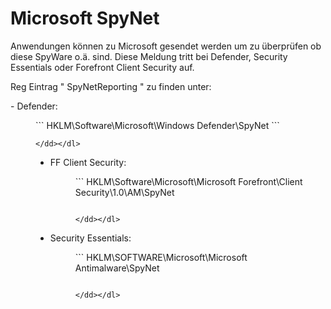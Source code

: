 # Microsoft SpyNet

Anwendungen können zu Microsoft gesendet werden um zu überprüfen ob diese SpyWare o.ä. sind. Diese Meldung tritt bei Defender, Security Essentials oder Forefront Client Security auf.

Reg Eintrag " SpyNetReporting " zu finden unter:

<div class="vector-body" id="bkmrk-defender%3A-hklm%5Csoftw"><div class="mw-body-content mw-content-ltr" dir="ltr" id="bkmrk-defender%3A-hklm%5Csoftw-1" lang="de"><div class="mw-parser-output">- Defender: <dl><dd>```
    HKLM\Software\Microsoft\Windows Defender\SpyNet
    ```
    
    </dd></dl>
- FF Client Security: <dl><dd>```
    HKLM\Software\Microsoft\Microsoft Forefront\Client Security\1.0\AM\SpyNet
    ```
    
    </dd></dl>
- Security Essentials: <dl><dd>```
    HKLM\SOFTWARE\Microsoft\Microsoft Antimalware\SpyNet
    ```
    
    </dd></dl>

</div></div></div>